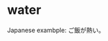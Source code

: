 
<!DOCTYPE html>
<html>
  <head>
    <meta charset="ISO-8859-1">
    <title> this took me to long </title>
  </head>
  <body>
    <h1> water </h1>
    <p> Japanese exambple: ご飯が熱い。</p>
  </body>
</html>
